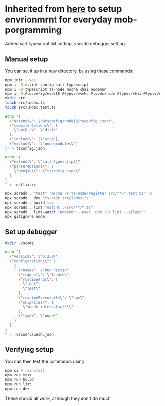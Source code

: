 # Inherited from [here](https://github.com/Finns841594/jsfs-demo-tsNodeTemplate-fengsCopy) to setup envrionmrnt for everyday mob-porgramming

Added salt-typescript lint setting, vscode debugger setting.

## Manual setup

You can set it up in a new directory, by using these commands:

```bash
npm init --yes
npm i -D eslint-config-salt-typescript
npm i -D typescript ts-node mocha chai nodemon
npm i -D @tsconfig/node16 @types/mocha @types/node @types/chai @types/nodemon eslint-config-salt-typescript
mkdir src
touch src/index.ts
touch src/index.test.ts

echo "{
  \"extends\": \"@tsconfig/node16/tsconfig.json\",
  \"compilerOptions\": {
    \"outDir\": \"dist\"
  },
  \"include\": [\"src\"],
  \"exclude\": [\"node_modules\"]
}" > tsconfig.json

echo "{
  \"extends\": \"salt-typescript\",
  \"parserOptions\": {
    \"project\": \"tsconfig.json\"
  }
}
" > .estlintrc

npx scradd . "test" "mocha -r ts-node/register src/**/*.test.ts" -o
npx scradd . dev "ts-node src/index.ts"
npx scradd . build tsc
npx scradd . lint "eslint ./src/**/*.ts"
npx scradd . lint-watch "nodemon --exec 'npm run lint --silent'"
npx gitignore node
```

## Set up debugger

```bash
mkdir .vscode

echo "{
  \"version\": \"0.2.0\",
  \"configurations\": [
    {
      \"name\": \"Run Tests\",
      \"request\": \"launch\",
      \"runtimeArgs\": [
        \"run\",
        \"test\"
      ],
      \"runtimeExecutable\": \"npm\",
      \"skipFiles\": [
        \"<node_internals>/**\"
      ],
      \"type\": \"node\"
    }
  ]
}
" > .vscod/launch.json

```

## Verifying setup

You can then test the commands using

```bash
npm ci # reinstall
npm run test
npm run build
npm run lint
npm run dev
```

These should all work, although they don't do much
